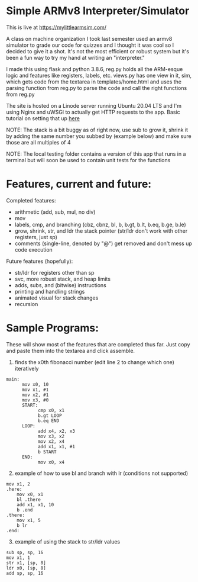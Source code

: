 # Simple ARMv8 Interpreter/Simulator

This is live at https://mylittlearmsim.com/

A class on machine organization I took last semester used an armv8 simulator to grade our code for quizzes
and I thought it was cool so I decided to give it a shot. It's not the most efficient or robust system but
it's been a fun way to try my hand at writing an "interpreter."

I made this using flask and python 3.8.6, reg.py holds all the ARM-esque logic and features like registers, labels, etc.
views.py has one view in it, sim, which gets code from the textarea in templates/home.html and uses
the parsing function from reg.py to parse the code and call the right functions from reg.py

The site is hosted on a Linode server running Ubuntu 20.04 LTS and I'm using Nginx and uWSGI to actually
get HTTP requests to the app. Basic tutorial on setting that up [here](https://www.digitalocean.com/community/tutorials/how-to-serve-flask-applications-with-uswgi-and-nginx-on-ubuntu-18-04)

NOTE: The stack is a bit buggy as of right now, use sub to grow it, shrink it by adding
      the same number you subbed by (example below) and make sure those are all multiples of 4

NOTE: The local testing folder contains a version of this app that runs in a terminal but will
      soon be used to contain unit tests for the functions

# Features, current and future:

Completed features:
  - arithmetic (add, sub, mul, no div)
  - mov
  - labels, cmp, and branching (cbz, cbnz, bl, b, b.gt, b.lt, b.eq, b.ge, b.le)
  - grow, shrink, str, and ldr the stack pointer (str/ldr don't work with other registers, just sp)
  - comments (single-line, denoted by "@") get removed and don't mess up code execution

Future features (hopefully):
  - str/ldr for registers other than sp
  - svc, more robust stack, and heap limits
  - adds, subs, and (bitwise) instructions
  - printing and handling strings
  - animated visual for stack changes
  - recursion

# Sample Programs:
These will show most of the features that are completed thus far. Just copy and paste them into the textarea and click assemble.

1) finds the x0th fibonacci number (edit line 2 to change which one) iteratively
```assembly
main:
      mov x0, 10
      mov x1, #1
      mov x2, #1
      mov x3, #0
      START:
            cmp x0, x1
            b.gt LOOP
            b.eq END
      LOOP:
            add x4, x2, x3
            mov x3, x2
            mov x2, x4
            add x1, x1, #1
            b START
      END:
            mov x0, x4
 ```
2) example of how to use bl and branch with lr (conditions not supported)
```assembly
mov x1, 2
.here:
    mov x0, x1
    bl .there
    add x1, x1, 10
    b .end
.there:
    mov x1, 5
    b lr
.end:
```
3) example of using the stack to str/ldr values
```assembly
sub sp, sp, 16
mov x1, 1
str x1, [sp, 8]
ldr x0, [sp, 8]
add sp, sp, 16
```
